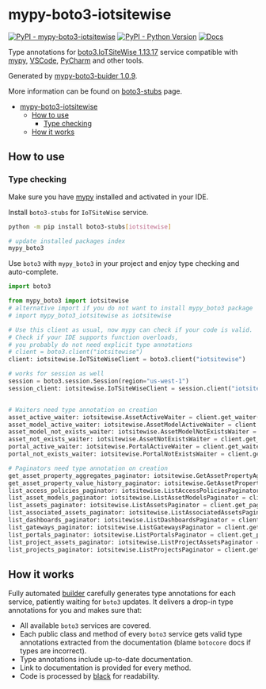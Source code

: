 # mypy-boto3-iotsitewise

[![PyPI - mypy-boto3-iotsitewise](https://img.shields.io/pypi/v/mypy-boto3-iotsitewise.svg?color=blue)](https://pypi.org/project/mypy-boto3-iotsitewise)
[![PyPI - Python Version](https://img.shields.io/pypi/pyversions/mypy-boto3-iotsitewise.svg?color=blue)](https://pypi.org/project/mypy-boto3-iotsitewise)
[![Docs](https://img.shields.io/readthedocs/mypy-boto3-builder.svg?color=blue)](https://mypy-boto3-builder.readthedocs.io/)

Type annotations for
[boto3.IoTSiteWise 1.13.17](https://boto3.amazonaws.com/v1/documentation/api/1.13.17/reference/services/iotsitewise.html#IoTSiteWise) service
compatible with [mypy](https://github.com/python/mypy), [VSCode](https://code.visualstudio.com/),
[PyCharm](https://www.jetbrains.com/pycharm/) and other tools.

Generated by [mypy-boto3-buider 1.0.9](https://github.com/vemel/mypy_boto3_builder).

More information can be found on [boto3-stubs](https://pypi.org/project/boto3-stubs/) page.

- [mypy-boto3-iotsitewise](#mypy-boto3-iotsitewise)
  - [How to use](#how-to-use)
    - [Type checking](#type-checking)
  - [How it works](#how-it-works)

## How to use

### Type checking

Make sure you have [mypy](https://github.com/python/mypy) installed and activated in your IDE.

Install `boto3-stubs` for `IoTSiteWise` service.

```bash
python -m pip install boto3-stubs[iotsitewise]

# update installed packages index
mypy_boto3
```

Use `boto3` with `mypy_boto3` in your project and enjoy type checking and auto-complete.

```python
import boto3

from mypy_boto3 import iotsitewise
# alternative import if you do not want to install mypy_boto3 package
# import mypy_boto3_iotsitewise as iotsitewise

# Use this client as usual, now mypy can check if your code is valid.
# Check if your IDE supports function overloads,
# you probably do not need explicit type annotations
# client = boto3.client("iotsitewise")
client: iotsitewise.IoTSiteWiseClient = boto3.client("iotsitewise")

# works for session as well
session = boto3.session.Session(region="us-west-1")
session_client: iotsitewise.IoTSiteWiseClient = session.client("iotsitewise")


# Waiters need type annotation on creation
asset_active_waiter: iotsitewise.AssetActiveWaiter = client.get_waiter("asset_active")
asset_model_active_waiter: iotsitewise.AssetModelActiveWaiter = client.get_waiter("asset_model_active")
asset_model_not_exists_waiter: iotsitewise.AssetModelNotExistsWaiter = client.get_waiter("asset_model_not_exists")
asset_not_exists_waiter: iotsitewise.AssetNotExistsWaiter = client.get_waiter("asset_not_exists")
portal_active_waiter: iotsitewise.PortalActiveWaiter = client.get_waiter("portal_active")
portal_not_exists_waiter: iotsitewise.PortalNotExistsWaiter = client.get_waiter("portal_not_exists")

# Paginators need type annotation on creation
get_asset_property_aggregates_paginator: iotsitewise.GetAssetPropertyAggregatesPaginator = client.get_paginator("get_asset_property_aggregates")
get_asset_property_value_history_paginator: iotsitewise.GetAssetPropertyValueHistoryPaginator = client.get_paginator("get_asset_property_value_history")
list_access_policies_paginator: iotsitewise.ListAccessPoliciesPaginator = client.get_paginator("list_access_policies")
list_asset_models_paginator: iotsitewise.ListAssetModelsPaginator = client.get_paginator("list_asset_models")
list_assets_paginator: iotsitewise.ListAssetsPaginator = client.get_paginator("list_assets")
list_associated_assets_paginator: iotsitewise.ListAssociatedAssetsPaginator = client.get_paginator("list_associated_assets")
list_dashboards_paginator: iotsitewise.ListDashboardsPaginator = client.get_paginator("list_dashboards")
list_gateways_paginator: iotsitewise.ListGatewaysPaginator = client.get_paginator("list_gateways")
list_portals_paginator: iotsitewise.ListPortalsPaginator = client.get_paginator("list_portals")
list_project_assets_paginator: iotsitewise.ListProjectAssetsPaginator = client.get_paginator("list_project_assets")
list_projects_paginator: iotsitewise.ListProjectsPaginator = client.get_paginator("list_projects")
```

## How it works

Fully automated [builder](https://github.com/vemel/mypy_boto3_builder) carefully generates
type annotations for each service, patiently waiting for `boto3` updates. It delivers
a drop-in type annotations for you and makes sure that:

- All available `boto3` services are covered.
- Each public class and method of every `boto3` service gets valid type annotations
  extracted from the documentation (blame `botocore` docs if types are incorrect).
- Type annotations include up-to-date documentation.
- Link to documentation is provided for every method.
- Code is processed by [black](https://github.com/psf/black) for readability.